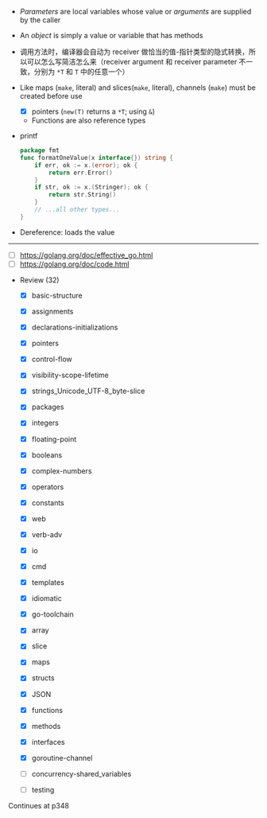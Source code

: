 - *Parameters* are local variables whose value or *arguments* are supplied by the caller
- An *object* is simply a value or variable that has methods
- 调用方法时，编译器会自动为 receiver 做恰当的值-指针类型的隐式转换，所以可以怎么写简洁怎么来（receiver argument 和 receiver parameter 不一致，分别为 `*T` 和 `T` 中的任意一个）
- Like maps (`make`, literal) and slices(`make`, literal), channels (`make`) must be created before use
    - [x] pointers (`new(T)` returns a `*T`; using `&`)
    - Functions are also reference types
- printf
	
    ```go
    package fmt
    func formatOneValue(x interface{}) string {
        if err, ok := x.(error); ok {
            return err.Error()
        }
        if str, ok := x.(Stringer); ok {
            return str.String()
        }
        // ...all other types...
    }
    ```

- Dereference: loads the value
---
- [ ] https://golang.org/doc/effective_go.html
- [ ] https://golang.org/doc/code.html
- Review (32)
    - [x] basic-structure
    - [x] assignments
    - [x] declarations-initializations 
    - [x] pointers
    - [x] control-flow
    - [x] visibility-scope-lifetime
    - [x] strings_Unicode_UTF-8_byte-slice
    - [x] packages
    - [x] integers
    - [x] floating-point
    - [x] booleans
    - [x] complex-numbers
    - [x] operators
    - [x] constants
    - [x] web
    - [x] verb-adv
    - [x] io
    - [x] cmd
    - [x] templates
    - [x] idiomatic
    - [x] go-toolchain
    - [x] array
    - [x] slice
    - [x] maps
    - [x] structs
    - [x] JSON
    - [x] functions
    - [x] methods
    - [x] interfaces
    - [x] goroutine-channel
    - [ ] concurrency-shared_variables
    - [ ] testing


Continues at p348